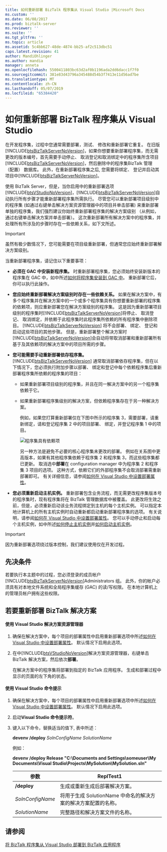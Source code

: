 ```yaml
---
title: 如何重新部署 BizTalk 程序集从 Visual Studio |Microsoft Docs
ms.custom: ''
ms.date: 06/08/2017
ms.prod: biztalk-server
ms.reviewer: ''
ms.suite: ''
ms.tgt_pltfrm: ''
ms.topic: article
ms.assetid: 5c4bb627-48de-4874-bb25-af2c513dbc51
caps.latest.revision: 41
author: MandiOhlinger
ms.author: mandia
manager: anneta
ms.openlocfilehash: 5500411803bc63d2af0b1196ada2dd6dacc1f7f0
ms.sourcegitcommit: 381e83d43796a345488d54b3f7413e11d56ad7be
ms.translationtype: MT
ms.contentlocale: zh-CN
ms.lasthandoff: 05/07/2019
ms.locfileid: "65384420"
---
```

# <a name="how-to-redeploy-a-biztalk-assembly-from-visual-studio"></a>如何重新部署 BizTalk 程序集从 Visual Studio
在开发程序集，过程中您通常需要部署，测试、 修改和重新部署它重复。 在旧版[!INCLUDE[btsBizTalkServerNoVersion](../includes/btsbiztalkservernoversion-md.md)]，如果你想要重新部署程序集，而无需更改的版本编号，首先需要手动停止、 取消登记和取消绑定中的程序集所含项目[!INCLUDE[btsBizTalkServerNoVersion](../includes/btsbiztalkservernoversion-md.md)]，然后删除中的程序集BizTalk 管理 （配置） 数据库。 此外，在重新部署程序集之后, 您需要将绑定、 登记并启动其项目中[!INCLUDE[btsBizTalkServerNoVersion](../includes/btsbiztalkservernoversion-md.md)]。  
  
 使用 BizTalk Server，但是，当你启用中的重新部署选项[!INCLUDE[btsVStudioNoVersion](../includes/btsvstudionoversion-md.md)]，[!INCLUDE[btsBizTalkServerNoVersion](../includes/btsbiztalkservernoversion-md.md)]自动执行所有步骤才能重新部署程序集所需执行。 尽管您可以重新部署项目级别中的程序集 (如通过右键单击解决方案资源管理器中的项目并单击部署) 来重新部署单独的程序集，我们强烈建议你始终重新部署程序集的解决方案级别 （从例如，通过右键单击解决方案并单击部署）。 这次重新部署所有解决方案中的程序集，并处理所有所涉及的步骤时存在一些依赖关系，如下文所述。  
  
> [!IMPORTANT]
>  虽然有极少数情况下，您可能需要在项目级重新部署，但通常您应始终重新部署解决方案级别。  
  
 当重新部署程序集，请记住以下重要事项：  
  
- **必须在 GAC 中安装新程序集。** 时重新部署程序集，您必须始终安装新版本的程序集在 GAC 中，如中所述[如何将程序集安装到 GAC 中](../core/how-to-install-an-assembly-in-the-gac.md)。 重新部署它后，你可以执行此操作。  
  
- **您应始终重新部署解决方案级别时存在一些依赖关系。** 如果在解决方案中，有多个程序集并在解决方案中的一个或多个程序集具有你想要重新部署的程序集的依赖项，则应重新部署您在解决方案级别的程序集。 这是因为重新部署项目级别的程序集时[!INCLUDE[btsBizTalkServerNoVersion](../includes/btsbiztalkservernoversion-md.md)]将停止、 取消登记、 取消绑定，并依赖于此程序集时此程序集所依赖的所有程序集中删除项目。 [!INCLUDE[btsBizTalkServerNoVersion](../includes/btsbiztalkservernoversion-md.md)] 将不会部署、 绑定、 登记和启动这些项目的其他步骤。 但是，重新部署整个解决方案时[!INCLUDE[btsBizTalkServerNoVersion](../includes/btsbiztalkservernoversion-md.md)]会自动将带取消部署和重新部署所有基于及其依赖项的解决方案中的项目所需的步骤。  
  
- **您可能需要手动重新部署依存程序集。** [!INCLUDE[btsBizTalkServerNoVersion](../includes/btsbiztalkservernoversion-md.md)] 通常取消部署依存程序集，但在以下情况下，您必须执行附加步骤以部署、 绑定和登记中每个依赖程序集后重新部署程序集所依赖的程序集的项目：  
  
  - 如果重新部署项目级别的程序集，并且在同一解决方案中的另一个程序集依赖于它。  
  
  - 如果重新部署程序集级别的解决方案，但依赖程序集存在于另一种解决方案。  
  
    例如，如果您打算重新部署仅在下图中所示的程序集 3，需要部署，请重新绑定，请和登记程序集 2 中的项目部署、 绑定，并登记程序集 1 中的项目。  
  
    ![程序集具有依赖项](../core/media/assemblydependencies.gif "AssemblyDependencies")  
  
    另一种方法是避免不必要的核心程序集未更改的部署。  例如在关系图中更高版本，如果有其他程序集依赖于程序集 2 和程序集 3，而这些程序集都已更新。  取消选中**部署**在 configuration manager 中为程序集 2 和程序集 3 项目的选项。 这种方式，依赖它们的外部程序集不会取消部署需重新部署即可。 有关详细信息，请参阅[如何在 Visual Studio 中设置部署属性](../core/how-to-set-deployment-properties-in-visual-studio.md)。  
  
- **您必须重新启动主机实例。** 重新部署包含业务流程，而无需更改程序集版本号的程序集时，现有程序集将在 BizTalk 管理数据库中被覆盖。 此更改将生效之前，但是，必须重新启动该业务流程绑定到主机的每个主机实例。 可以指定本地计算机上的所有主机实例时自动重新都启动重新部署程序集的选项。 有关说明，请参阅[如何在 Visual Studio 中设置部署属性](../core/how-to-set-deployment-properties-in-visual-studio.md)。 您可以手动停止和启动每个主机实例，如中所述[如何停止主机实例](../core/how-to-stop-a-host-instance.md)并[如何启动主机实例](../core/how-to-start-a-host-instance.md)。  
  
> [!IMPORTANT]
>  因为重新部署选项绕过版本控制，我们建议使用仅在开发过程。  
  
## <a name="prerequisites"></a>先决条件  
 若要执行本主题中的过程，您必须登录的成员帐户[!INCLUDE[btsBizTalkServerNoVersion](../includes/btsbiztalkservernoversion-md.md)]Administrators 组。 此外，你的帐户必须具有对本地文件系统和全局程序集缓存 (GAC) 的读/写权限。 在本地计算机上的管理员帐户拥有这些权限。  
  
## <a name="to-redeploy-a-biztalk-solution"></a>若要重新部署 BizTalk 解决方案  
  
#### <a name="using-visual-studio-solution-explorer"></a>使用 Visual Studio 解决方案资源管理器  
  
1. 确保在解决方案中，每个项目的部署属性中启用重新部署选项中所述[如何在 Visual Studio 中设置部署属性](../core/how-to-set-deployment-properties-in-visual-studio.md)。 默认情况下启用此选项。  
  
2. 在中[!INCLUDE[btsVStudioNoVersion](../includes/btsvstudionoversion-md.md)]解决方案资源管理器，右键单击 BizTalk 解决方案，然后依次**部署**。  
  
    在解决方案中的程序集将部署到指定的 BizTalk 应用程序。 生成和部署过程中显示的页面的左下角的状态。  
  
#### <a name="using-the-visual-studio-command-prompt"></a>使用 Visual Studio 命令提示  
  
1.  确保在解决方案中，每个项目的部署属性中启用重新部署选项中所述[如何在 Visual Studio 中设置部署属性](../core/how-to-set-deployment-properties-in-visual-studio.md)。 默认情况下启用此选项。  
  
2.  启动**Visual Studio 命令提示符**。  
  
3.  键入以下命令，替换适当的值下, 表中所述：  
  
     **devenv /deploy**  *SolnConfigName* *SolutionName*  
  
     例如：  
  
     **devenv /deploy Release "C:\Documents and Settings\someuser\My Documents\Visual Studio\Projects\MySolution\MySolution.sln"**  
  
    |参数|ReplTest1|  
    |---------------|-----------|  
    |**/deploy**|生成或重新生成后部署解决方案。|  
    |*SolnConfigName*|将用于生成 SolutionName 中命名的解决方案的解决方案配置的名称。|  
    |*SolutionName*|完整路径和解决方案文件的名称。|  
  
## <a name="see-also"></a>请参阅  
 [将 BizTalk 程序集从 Visual Studio 部署到 BizTalk 应用程序](../core/deploying-biztalk-assemblies-from-visual-studio-into-a-biztalk-application.md)